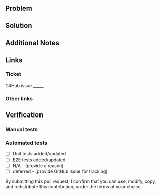 ## Problem
<!-- Why are we making this code change? -->

## Solution
<!-- How do the changes in this pull request solve the stated problem? Be descriptive. -->

## Additional Notes
<!-- Is there anything in particular that you want to call attention to? Areas of focus, follow-up actions, etc. -->

## Links
### Ticket
<!-- *do not link to private ticketing systems* -->
GitHub issue _____

### Other links

## Verification
### Manual tests
<!-- Include the data and actions taken to exercise the Subject Under Test (SUT). Include any screen captures if relevant. -->

### Automated tests
- [ ] Unit tests added/updated
- [ ] E2E tests added/updated
- [ ] N/A - (provide a reason)
- [ ] deferred - (provide GitHub issue for tracking)

By submitting this pull request, I confirm that you can use, modify, copy, and redistribute this contribution, under the terms of your choice.